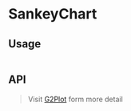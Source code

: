 # SankeyChart

## Usage

```tsx | pure

```

## API

<API id="SankeyChart"></API>

> Visit [G2Plot](https://g2plot.antv.antgroup.com/api/plot-api) form more detail
